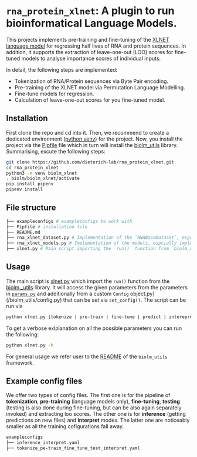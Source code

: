 # `rna_protein_xlnet`: A plugin to run bioinformatical Language Models.

This projects implements pre-training and fine-tuning of the [XLNET language model](https://arxiv.org/abs/1906.08237) for regressing half lives of RNA and protein sequences. In addition, it supports the extraction of leave-one-out (LOO) scores for fine-tuned models to analyse importance scores of individual inputs.

In detail, the following steps are implemented:

- Tokenization of RNA/Protein sequences via Byte Pair encoding.
- Pre-training of the XLNET model via Permutation Language Modelling.
- Fine-tune models for regression.
- Calculation of leave-one-out scores for you fine-tuned model.

## Installation

First clone the repo and cd into it. Then, we recommend to create a dedicated environment ([python venv](https://docs.python.org/3/library/venv.html)) for the project. Now, you install the project via the [Pipfile](./Pipfile) file which in turn will install the [biolm_utils](https://github.com/dieterich-lab/biolm_utils) library. Summarising, excute the following steps:

```bash
git clone https://github.com/dieterich-lab/rna_protein_xlnet.git
cd rna_protein_xlnet
python3 -m venv biolm_xlnet 
. biolm/biolm_xlnet/activate
pip install pipenv
pipenv install
```

## File structure

```bash
├── exampleconfigs # exampleconfigs to work with
├── Pipfile # installation file
├── README.md
├── rna_xlnet_dataset.py # Implementation of the `RNABaseDataset`, espcially implementing the `__getitem__()` method.
├── rna_xlnet_models.py # Implementation of the models, espcially implementing the `getconfig()` method.
├── xlnet.py # Main script importing the `run()` function from `biolm_utils` and declaration of the model/data/training configuration.
```

## Usage

The main script is [xlnet.py](./xlnet.py) which import the `run()` function from the [biolm._utils](https://github.com/dieterich-lab/biolm_utils) library. It will access the given parameters from the parameters in [`params.py`](biolm_utils/params.py) and additionally from a custom `Config` object.py](/biolm_utils/config.py) that can be set via `set_config()`. The script can be run via

```bash
python xlnet.py [tokenize | pre-train | fine-tune | predict | interepret]
```

To get a verbose exlplanation on all the possible parameters you can run the following:

```bash
python xlnet.py -h 
```

For general usage we refer user to the [README](https://github.com/dieterich-lab/biolm_utils/blob/main/README.md) of the `biolm_utils` framework.

## Example config files

We offer two types of config files. The first one is for the pipeline of **tokenization**, **pre-training** (language models only), **fine-tuning**, **testing** (testing is also done during fine-tuning, but can be also again separately invoked) and extracting loo scores. The other one is for **inference** (getting predictions on new files) and **interpret** modes. The latter one are noticeably smaller as all the training cofigurations fall away.

```bash
exampleconfigs
├── inference_interpret.yaml
├── tokenize_pe-train_fine_tune_test_interpret.yaml
```